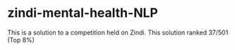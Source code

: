 # zindi-mental-health-NLP
This is a solution to a competition held on Zindi. This solution ranked 37/501 (Top 8%)
